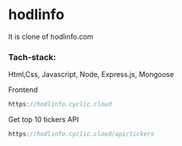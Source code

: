 # hodlinfo
It is clone of hodlinfo.com

### Tach-stack:
Html,Css, Javascript, Node, Express.js, Mongoose

Frontend
```javascript
https://hodlinfo.cyclic.cloud
```

Get top 10 tickers API
```Javascript
https://hodlinfo.cyclic.cloud/api/tickers
```







